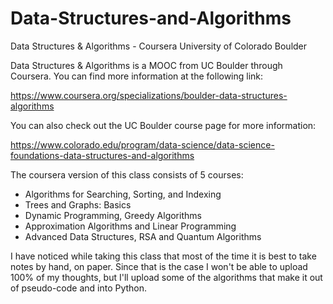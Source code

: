 # Data-Structures-and-Algorithms
Data Structures &amp; Algorithms - Coursera University of Colorado Boulder

Data Structures & Algorithms is a MOOC from UC Boulder through Coursera. You can find more information at the following link:

https://www.coursera.org/specializations/boulder-data-structures-algorithms

You can also check out the UC Boulder course page for more information:

https://www.colorado.edu/program/data-science/data-science-foundations-data-structures-and-algorithms

The coursera version of this class consists of 5 courses:

- Algorithms for Searching, Sorting, and Indexing
- Trees and Graphs: Basics
- Dynamic Programming, Greedy Algorithms
- Approximation Algorithms and Linear Programming
- Advanced Data Structures, RSA and Quantum Algorithms

I have noticed while taking this class that most of the time it is best to take notes by hand, on paper. Since that is the case I won't be able to upload 100% of my thoughts, but I'll upload some of the algorithms that make it out of pseudo-code and into Python.
